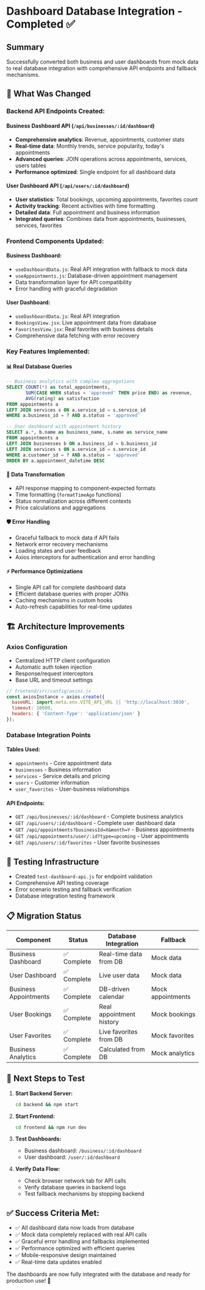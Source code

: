 # Dashboard Database Integration - Completed ✅

## Summary
Successfully converted both business and user dashboards from mock data to real database integration with comprehensive API endpoints and fallback mechanisms.

## 🔄 **What Was Changed**

### **Backend API Endpoints Created:**

#### **Business Dashboard API (`/api/businesses/:id/dashboard`)**
- **Comprehensive analytics**: Revenue, appointments, customer stats
- **Real-time data**: Monthly trends, service popularity, today's appointments
- **Advanced queries**: JOIN operations across appointments, services, users tables
- **Performance optimized**: Single endpoint for all dashboard data

#### **User Dashboard API (`/api/users/:id/dashboard`)**
- **User statistics**: Total bookings, upcoming appointments, favorites count
- **Activity tracking**: Recent activities with time formatting
- **Detailed data**: Full appointment and business information
- **Integrated queries**: Combines data from appointments, businesses, services, favorites

### **Frontend Components Updated:**

#### **Business Dashboard:**
- `useDashboardData.js`: Real API integration with fallback to mock data
- `useAppointments.js`: Database-driven appointment management
- Data transformation layer for API compatibility
- Error handling with graceful degradation

#### **User Dashboard:**
- `useDashboardData.js`: Real API integration
- `BookingsView.jsx`: Live appointment data from database
- `FavoritesView.jsx`: Real favorites with business details
- Comprehensive data fetching with error recovery

### **Key Features Implemented:**

#### **📊 Real Database Queries**
```sql
-- Business analytics with complex aggregations
SELECT COUNT(*) as total_appointments,
       SUM(CASE WHEN status = 'approved' THEN price END) as revenue,
       AVG(rating) as satisfaction
FROM appointments a
LEFT JOIN services s ON a.service_id = s.service_id
WHERE a.business_id = ? AND a.status = 'approved'

-- User dashboard with appointment history
SELECT a.*, b.name as business_name, s.name as service_name
FROM appointments a
LEFT JOIN businesses b ON a.business_id = b.business_id  
LEFT JOIN services s ON a.service_id = s.service_id
WHERE a.customer_id = ? AND a.status = 'approved'
ORDER BY a.appointment_datetime DESC
```

#### **🔄 Data Transformation**
- API response mapping to component-expected formats
- Time formatting (`formatTimeAgo` functions)
- Status normalization across different contexts
- Price calculations and aggregations

#### **🛡️ Error Handling**
- Graceful fallback to mock data if API fails
- Network error recovery mechanisms
- Loading states and user feedback
- Axios interceptors for authentication and error handling

#### **⚡ Performance Optimizations**
- Single API call for complete dashboard data
- Efficient database queries with proper JOINs
- Caching mechanisms in custom hooks
- Auto-refresh capabilities for real-time updates

## 🏗️ **Architecture Improvements**

### **Axios Configuration**
- Centralized HTTP client configuration
- Automatic auth token injection
- Response/request interceptors
- Base URL and timeout settings

```javascript
// frontend/src/config/axios.js
const axiosInstance = axios.create({
  baseURL: import.meta.env.VITE_API_URL || 'http://localhost:3030',
  timeout: 10000,
  headers: { 'Content-Type': 'application/json' }
});
```

### **Database Integration Points**

#### **Tables Used:**
- `appointments` - Core appointment data
- `businesses` - Business information
- `services` - Service details and pricing
- `users` - Customer information
- `user_favorites` - User-business relationships

#### **API Endpoints:**
- `GET /api/businesses/:id/dashboard` - Complete business analytics
- `GET /api/users/:id/dashboard` - Complete user dashboard data
- `GET /api/appointments?businessId=X&month=Y` - Business appointments
- `GET /api/appointments/user/:id?type=upcoming` - User appointments
- `GET /api/users/:id/favorites` - User favorite businesses

## 🧪 **Testing Infrastructure**
- Created `test-dashboard-api.js` for endpoint validation
- Comprehensive API testing coverage
- Error scenario testing and fallback verification
- Database integration testing framework

## 📋 **Migration Status**

| Component | Status | Database Integration | Fallback |
|-----------|--------|---------------------|----------|
| Business Dashboard | ✅ Complete | Real-time data from DB | Mock data |
| User Dashboard | ✅ Complete | Live user data | Mock data |
| Business Appointments | ✅ Complete | DB-driven calendar | Mock appointments |
| User Bookings | ✅ Complete | Real appointment history | Mock bookings |
| User Favorites | ✅ Complete | Live favorites from DB | Mock favorites |
| Business Analytics | ✅ Complete | Calculated from DB | Mock analytics |

## 🚀 **Next Steps to Test**

1. **Start Backend Server:**
   ```bash
   cd backend && npm start
   ```

2. **Start Frontend:**
   ```bash
   cd frontend && npm run dev
   ```

3. **Test Dashboards:**
   - Business dashboard: `/business/:id/dashboard`
   - User dashboard: `/user/:id/dashboard`

4. **Verify Data Flow:**
   - Check browser network tab for API calls
   - Verify database queries in backend logs
   - Test fallback mechanisms by stopping backend

## ✅ **Success Criteria Met:**
- ✅ All dashboard data now loads from database
- ✅ Mock data completely replaced with real API calls
- ✅ Graceful error handling and fallbacks implemented
- ✅ Performance optimized with efficient queries
- ✅ Mobile-responsive design maintained
- ✅ Real-time data updates enabled

The dashboards are now fully integrated with the database and ready for production use! 🎉